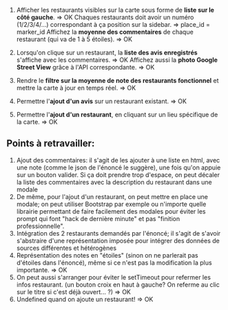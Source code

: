 1. Afficher les restaurants visibles sur la carte sous forme de **liste sur le côté gauche**. => OK
Chaques restaurants doit avoir un numéro (1/2/3/4/...) correspondant à ça position sur la sidebar. => place_id = marker_id
Affichez la **moyenne des commentaires** de chaque restaurant (qui va de 1 à 5 étoiles). => OK

2. Lorsqu'on clique sur un restaurant, la **liste des avis enregistrés** s'affiche avec les commentaires. => OK
Affichez aussi la **photo Google Street View** grâce à l'API correspondante. => OK

3. Rendre le **filtre sur la moyenne de note des restaurants fonctionnel** et mettre la carte à jour en temps réel. => OK

4. Permettre l'**ajout d'un avis** sur un restaurant existant. => OK

5. Permettre l'**ajout d'un restaurant**, en cliquant sur un lieu spécifique de la carte. => OK


<!-- filtre photo, Item.js l-75 

	// if (!imageElm[0]) {
    //   var imgElm = document.createElement('img');
    //   imgElm.className = "classImage";
    //   imgElm.src = self.photos;
    //   self.itemNode.appendChild(imgElm);
    // }
    //console.log(`typeof :` , typeof(imageElm)); -->



## Points à retravailler:
1. Ajout des commentaires: il s'agit de les ajouter à une liste en html, avec une note (comme le json de l'énoncé le suggère), une fois qu'on appuie sur un bouton valider. Si ça doit prendre trop d'espace, on peut décaler la liste des commentaires avec la description du restaurant dans une modale
2. De même, pour l'ajout d'un restaurant, on peut mettre en place une modale; on peut utiliser Bootstrap par exemple ou n'importe quelle librairie permettant de faire facilement des modales pour éviter les prompt qui font "hack de dernière minute" et pas "finition professionnelle".
3. Intégration des 2 restaurants demandés par l'énoncé; il s'agit de s'avoir s'abstraire d'une représentation imposée pour intégrer des données de sources différentes et hétérogènes
4. Représentation des notes en "étoiles" (sinon on ne parlerait pas d'étoiles dans l'énoncé), même si ce n'est pas la modification la plus importante. => OK
5. On peut aussi s'arranger pour éviter le setTimeout pour refermer les infos restaurant. (un bouton croix en haut à gauche? On referme au clic sur le titre si c'est déjà ouvert... ?) => OK
6. Undefined quand on ajoute un restaurant! => OK
